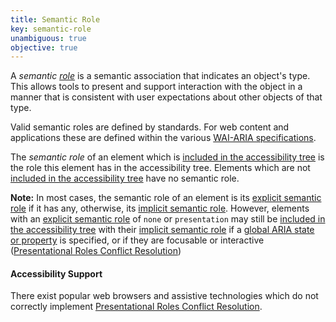 ```yaml
---
title: Semantic Role
key: semantic-role
unambiguous: true
objective: true
---
```


A _semantic [role](https://www.w3.org/TR/wai-aria-1.1/#dfn-role)_ is a semantic association that indicates an object's type. This allows tools to present and support interaction with the object in a manner that is consistent with user expectations about other objects of that type.

Valid semantic roles are defined by standards. For web content and applications these are defined within the various [WAI-ARIA specifications](https://act-rules.github.io/glossary/#wai-aria-specifications).

The _semantic role_ of an element which is [included in the accessibility tree][] is the role this element has in the accessibility tree. Elements which are not [included in the accessibility tree][] have no semantic role.

**Note:** In most cases, the semantic role of an element is its [explicit semantic role][] if it has any, otherwise, its [implicit semantic role][]. However, elements with an [explicit semantic role][] of `none` or `presentation` may still be [included in the accessibility tree][] with their [implicit semantic role][] if a [global ARIA state or property](https://www.w3.org/TR/wai-aria-1.1/#global_states) is specified, or if they are focusable or interactive ([Presentational Roles Conflict Resolution][])

#### Accessibility Support

There exist popular web browsers and assistive technologies which do not correctly implement [Presentational Roles Conflict Resolution][].

[explicit semantic role]: #explicit-role 'Definition of Explicit Role'
[implicit semantic role]: #implicit-role 'Definition of Implicit Role'
[included in the accessibility tree]: #included-in-the-accessibility-tree 'Definition of Included in the Accessibility Tree'
[presentational roles conflict resolution]: https://www.w3.org/TR/wai-aria-1.1/#conflict_resolution_presentation_none 'Presentational Roles Conflict Resolution'
